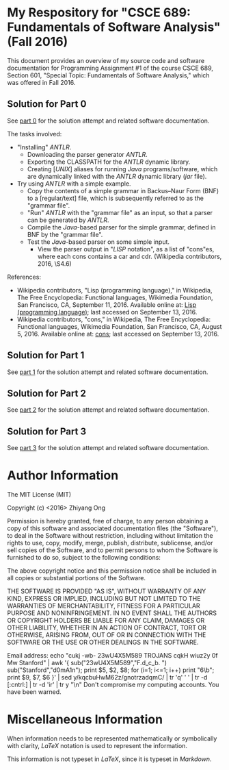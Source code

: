 #	My Respository for "CSCE 689: Fundamentals of Software Analysis" (Fall 2016)

This document provides an overview of my source code and software
	documentation for Programming Assignment #1 of the course
	CSCE 689, Section 601, "Special Topic: Fundamentals of Software
	Analysis," which was offered in Fall 2016.

##	Solution for Part 0

See [part 0](https://github.com/eda-ricercatore/caprese-sw-analy/tree/master/zero-assign/part-0) for the solution attempt and related software documentation.

The tasks involved:
+ "Installing" *ANTLR*.
	- Downloading the parser generator *ANTLR*.
	- Exporting the CLASSPATH for the *ANTLR* dynamic library.
	- Creating [*UNIX*] aliases for running *Java* programs/software,
		which are dynamically linked with the *ANTLR* dynamic library
		(*jar* file).
+ Try using *ANTLR* with a simple example.
	- Copy the contents of a simple grammar in Backus–Naur Form (BNF)
		to a [regular/text] file, which is subsequently referred to
		as the "grammar file".
	- "Run" *ANTLR* with the "grammar file" as an input, so that a
		parser can be generated by *ANTLR*.
	- Compile the *Java*-based parser for the simple grammar, defined
		in BNF by the "grammar file".
	- Test the *Java*-based parser on some simple input.
		* View the parser output in "*LISP* notation", as a list of
			"cons"es, where each cons contains a car and cdr.
			(Wikipedia contributors, 2016, \S4.6)
			
References:
+	Wikipedia contributors, "Lisp (programming language)," in Wikipedia, The Free Encyclopedia: Functional languages, Wikimedia Foundation, San Francisco, CA, September 11, 2016.
		Available online at: [Lisp (programming language)](https://en.wikipedia.org/wiki/Lisp_(programming_language)#Conses_and_lists); last accessed on September 13, 2016.
+	Wikipedia contributors, "cons," in Wikipedia, The Free Encyclopedia: Functional languages, Wikimedia Foundation, San Francisco, CA, August 5, 2016.
		Available online at: [cons](https://en.wikipedia.org/wiki/Cons); last accessed on September 13, 2016.



##	Solution for Part 1

See [part 1](https://github.com/eda-ricercatore/caprese-sw-analy/tree/master/zero-assign/part-1) for the solution attempt and related software documentation.

##	Solution for Part 2

See [part 2](https://github.com/eda-ricercatore/caprese-sw-analy/tree/master/zero-assign/part-2) for the solution attempt and related software documentation.

##	Solution for Part 3

See [part 3](https://github.com/eda-ricercatore/caprese-sw-analy/tree/master/zero-assign/part-3) for the solution attempt and related software documentation.








#	Author Information


The MIT License (MIT)

Copyright (c) <2016> Zhiyang Ong

Permission is hereby granted, free of charge, to any person obtaining a copy of this software and associated documentation files (the "Software"), to deal in the Software without restriction, including without limitation the rights to use, copy, modify, merge, publish, distribute, sublicense, and/or sell copies of the Software, and to permit persons to whom the Software is furnished to do so, subject to the following conditions:

The above copyright notice and this permission notice shall be included in all copies or substantial portions of the Software.

THE SOFTWARE IS PROVIDED "AS IS", WITHOUT WARRANTY OF ANY KIND, EXPRESS OR IMPLIED, INCLUDING BUT NOT LIMITED TO THE WARRANTIES OF MERCHANTABILITY, FITNESS FOR A PARTICULAR PURPOSE AND NONINFRINGEMENT. IN NO EVENT SHALL THE AUTHORS OR COPYRIGHT HOLDERS BE LIABLE FOR ANY CLAIM, DAMAGES OR OTHER LIABILITY, WHETHER IN AN ACTION OF CONTRACT, TORT OR OTHERWISE, ARISING FROM, OUT OF OR IN CONNECTION WITH THE SOFTWARE OR THE USE OR OTHER DEALINGS IN THE SOFTWARE.

Email address: echo "cukj -wb- 23wU4X5M589 TROJANS cqkH wiuz2y 0f Mw Stanford" | awk '{ sub("23wU4X5M589","F.d_c_b. ") sub("Stanford","d0mA1n"); print $5, $2, $8; for (i=1; i<=1; i++) print "6\b"; print $9, $7, $6 }' | sed y/kqcbuHwM62z/gnotrzadqmC/ | tr 'q' ' ' | tr -d [:cntrl:] | tr -d 'ir' | tr y "\n"		Don't compromise my computing accounts. You have been warned.



#	Miscellaneous Information

When information needs to be represented mathematically or
	symbolically with clarity, *LaTeX* notation is used to
	represent the information.

This information is not typeset in *LaTeX*, since it is typeset
	in *Markdown*.








